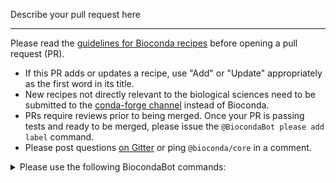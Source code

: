 Describe your pull request here

----

Please read the [guidelines for Bioconda recipes](https://bioconda.github.io/contributor/guidelines.html) before opening a pull request (PR).

* If this PR adds or updates a recipe, use "Add" or "Update" appropriately as the first word in its title.
* New recipes not directly relevant to the biological sciences need to be submitted to the [conda-forge channel](https://conda-forge.org/docs/) instead of Bioconda.
* PRs require reviews prior to being merged. Once your PR is passing tests and ready to be merged, please issue the `@BiocondaBot please add label` command.
* Please post questions [on Gitter](https://gitter.im/bioconda/Lobby) or ping `@bioconda/core` in a comment.

<details>
  <summary>Please use the following BiocondaBot commands:</summary>

Everyone has access to the following BiocondaBot commands, which can be given in a comment:

|     |     |
| --- | --- |
| `@BiocondaBot please update` | Merge the master branch into a PR. |
| `@BiocondaBot please add label` | Add the `please review & merge` label. |
| `@BiocondaBot please fetch artifacts` | Post links to packages and docker containers built by the CI system. <br />You can use this to test packages locally before merging. |

Comments from non-members that include `@bioconda/<team>` will be automatically reposted to notify the addressed team.

For members of the Bioconda project, the following command is also available:

|     |     |
| --- | --- |
| `@BiocondaBot please merge` | Upload built packages/containers and merge a PR. <br />Someone must approve a PR first! <br />Unlike manual PR merges, this reduces CI time by reusing built artifacts. |

</details>
